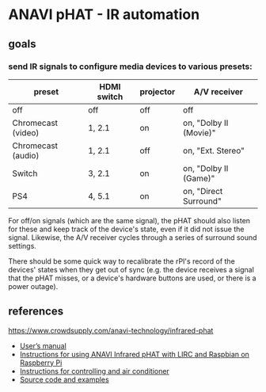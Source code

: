 # ANAVI pHAT - IR automation

## goals

### send IR signals to configure media devices to various presets:

| preset             | HDMI switch | projector | A/V receiver           |
| ------             | ----------- | --------- | ------------           |
| off                | off         | off       | off                    |
| Chromecast (video) | 1, 2.1      | on        | on, "Dolby II (Movie)" |
| Chromecast (audio) | 1, 2.1      | off       | on, "Ext. Stereo"      |
| Switch             | 3, 2.1      | on        | on, "Dolby II (Game)"  |
| PS4                | 4, 5.1      | on        | on, "Direct Surround"  |

For off/on signals (which are the same signal), the pHAT should also listen for these and keep track of the device's state, even if it did not issue the signal. Likewise, the A/V receiver cycles through a series of surround sound settings.

There should be some quick way to recalibrate the rPI's record of the devices' states when they get out of sync (e.g. the device receives a signal that the pHAT misses, or a device's hardware buttons are used, or there is a power outage).

## references

https://www.crowdsupply.com/anavi-technology/infrared-phat

- [User’s manual](http://anavi.technology/files/anavi-infrared-phat.pdf)
- [Instructions for using ANAVI Infrared pHAT with LIRC and Raspbian on Raspberry Pi](http://www.instructables.com/id/Transforming-Raspberry-Pi-Into-a-Remote-Control/)
- [Instructions for controlling and air conditioner](http://www.cnx-software.com/2017/03/12/how-to-control-your-air-conditioner-with-raspberry-pi-board-and-anavi-infrared-phat/)
- [Source code and examples](https://github.com/AnaviTechnology/anavi-examples)
